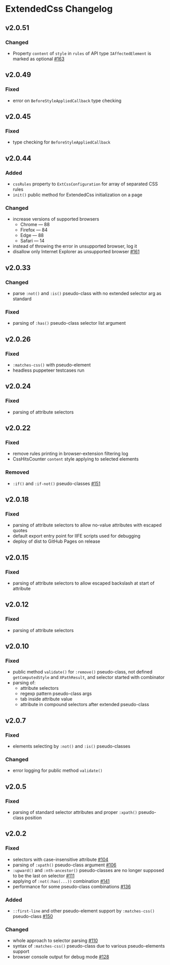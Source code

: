 # ExtendedCss Changelog


## v2.0.51

### Changed

- Property `content` of `style` in `rules` of API type `IAffectedElement` is marked as optional [#163](https://github.com/AdguardTeam/ExtendedCss/issues/163)


## v2.0.49

### Fixed

- error on `BeforeStyleAppliedCallback` type checking


## v2.0.45

### Fixed

- type checking for `BeforeStyleAppliedCallback`


## v2.0.44

### Added

- `cssRules` property to `ExtCssConfiguration` for array of separated CSS rules
- `init()` public method for ExtendedCss initialization on a page

### Changed

- increase versions of supported browsers
    - Chrome — 88
    - Firefox — 84
    - Edge — 88
    - Safari — 14
- instead of throwing the error in unsupported browser, log it
- disallow only Internet Explorer as unsupported browser [#161](https://github.com/AdguardTeam/ExtendedCss/issues/161)


## v2.0.33

### Changed

- parse `:not()` and `:is()` pseudo-class with no extended selector arg as standard

### Fixed

- parsing of `:has()` pseudo-class selector list argument


## v2.0.26

### Fixed

- `:matches-css()` with pseudo-element
- headless puppeteer testcases run


## v2.0.24

### Fixed

- parsing of attribute selectors


## v2.0.22

### Fixed

- remove rules printing in browser-extension filtering log
- CssHitsCounter `content` style applying to selected elements

### Removed

- `:if()` and `:if-not()` pseudo-classes [#151](https://github.com/AdguardTeam/ExtendedCss/issues/151)


## v2.0.18

### Fixed

- parsing of attribute selectors to allow no-value attributes with escaped quotes
- default export entry point for IIFE scripts used for debugging
- deploy of dist to GitHub Pages on release


## v2.0.15

### Fixed

- parsing of attribute selectors to allow escaped backslash at start of attribute


## v2.0.12

### Fixed

- parsing of attribute selectors


## v2.0.10

### Fixed

- public method `validate()` for `:remove()` pseudo-class, not defined `getComputedStyle` and `XPathResult`, and selector started with combinator
- parsing of:
    - attribute selectors
    - regexp pattern pseudo-class args
    - tab inside attribute value
    - attribute in compound selectors after extended pseudo-class


## v2.0.7

### Fixed

- elements selecting by `:not()` and `:is()` pseudo-classes

### Changed

- error logging for public method `validate()`


## v2.0.5

### Fixed

- parsing of standard selector attributes and proper `:xpath()` pseudo-class position


## v2.0.2

### Fixed

- selectors with case-insensitive attribute [#104](https://github.com/AdguardTeam/ExtendedCss/issues/104)
- parsing of `:xpath()` pseudo-class argument [#106](https://github.com/AdguardTeam/ExtendedCss/issues/106)
- `:upward()` and `:nth-ancestor()` pseudo-classes are no longer supposed to be the last on selector [#111](https://github.com/AdguardTeam/ExtendedCss/issues/111)
- applying of `:not(:has(...))` combination [#141](https://github.com/AdguardTeam/ExtendedCss/issues/141)
- performance for some pseudo-class combinations [#136](https://github.com/AdguardTeam/ExtendedCss/issues/136)

### Added

- `::first-line` and other pseudo-element support by `:matches-css()` pseudo-class [#150](https://github.com/AdguardTeam/ExtendedCss/issues/150)

### Changed

- whole approach to selector parsing [#110](https://github.com/AdguardTeam/ExtendedCss/issues/110)
- syntax of `:matches-css()` pseudo-class due to various pseudo-elements support
- browser console output for debug mode [#128](https://github.com/AdguardTeam/ExtendedCss/issues/128)
